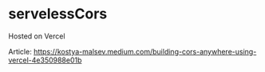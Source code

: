 # servelessCors
Hosted on Vercel

Article: https://kostya-malsev.medium.com/building-cors-anywhere-using-vercel-4e350988e01b
